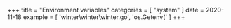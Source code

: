 +++
title = "Environment variables"
categories = [ "system" ]
date = 2020-11-18
example = [
   'winter\winter\winter.go', 'os.Getenv('
]
+++
